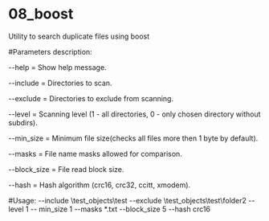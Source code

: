 # 08_boost
 Utility to search duplicate files using boost

#Parameters description:

--help = Show help message.

--include    = Directories to scan.

--exclude    = Directories to exclude from scanning.

--level      = Scanning level (1 - all directories, 0 - only chosen directory without subdirs). 

--min_size 	 = Minimum file size(checks all files more then 1 byte by default).

--masks    	 = File name masks allowed for comparison.

--block_size = File read block size.

--hash		 = Hash algorithm (crc16, crc32, ccitt, xmodem).


#Usage:
--include \test_objects\test --exclude \test_objects\test\folder2 --level 1 -- min_size 1 --masks *\.txt --block_size 5 --hash crc16

